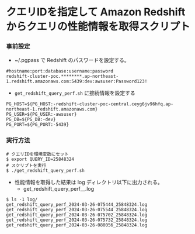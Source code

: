 # クエリIDを指定して Amazon Redshift からクエリの性能情報を取得スクリプト

### 事前設定

* ~/.pgpass で Redshift のパスワードを設定する。

```
#hostname:port:database:username:password
redshift-cluster-poc.********.ap-northeast-1.redshift.amazonaws.com:5439:dev:awsuser:Password123!
```

* `get_redshift_query_perf.sh` に接続情報を設定する

```
PG_HOST=${PG_HOST:-redshift-cluster-poc-central.ceyg6jv96hfq.ap-northeast-1.redshift.amazonaws.com}
PG_USER=${PG_USER:-awsuser}
PG_DB=${PG_DB:-dev}
PG_PORT=${PG_PORT:-5439}
```

### 実行方法
```
# クエリIDを環境変数にセット
$ export QUERY_ID=25848324
# スクリプトを実行
$ ./get_redshift_query_perf.sh 
```

* 性能情報を取得した結果は log ディレクトリ以下に出力される。
    * get_redshift_query_perf_<Timestamp>_<Query ID>.log

```
$ ls -1 log/
get_redshift_query_perf_2024-03-26-075444_25848324.log
get_redshift_query_perf_2024-03-26-075544_25848324.log
get_redshift_query_perf_2024-03-26-075702_25848324.log
get_redshift_query_perf_2024-03-26-075732_25848324.log
get_redshift_query_perf_2024-03-26-080056_25848324.log
```
